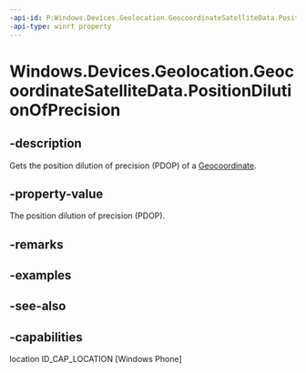 ```yaml
---
-api-id: P:Windows.Devices.Geolocation.GeocoordinateSatelliteData.PositionDilutionOfPrecision
-api-type: winrt property
---
```


<!-- Property syntax
public Windows.Foundation.IReference<double> PositionDilutionOfPrecision { get; }
-->

# Windows.Devices.Geolocation.GeocoordinateSatelliteData.PositionDilutionOfPrecision

## -description
Gets the position dilution of precision (PDOP) of a [Geocoordinate](geocoordinate.md).

## -property-value
The position dilution of precision (PDOP).

## -remarks

## -examples

## -see-also


## -capabilities
location
ID_CAP_LOCATION [Windows Phone]
